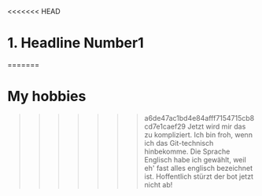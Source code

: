 <<<<<<< HEAD
# 1. Headline Number1


=======
# My hobbies
>>>>>>> a6de47ac1bd4e84afff7154715cb8cd7e1caef29
Jetzt wird mir das zu kompliziert. Ich bin froh, wenn ich das Git-technisch hinbekomme.
Die Sprache Englisch habe ich gewählt, weil eh' fast alles englisch bezeichnet ist.
Hoffentlich stürzt der bot jetzt nicht ab!
